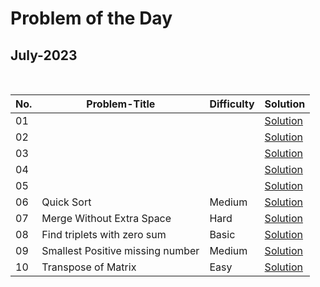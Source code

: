 # Problem of the Day

## July-2023

  <br>
  
| No. |         Problem-Title                         | Difficulty   | Solution |
| ----|---------------------------------------------- | -------      | ------- |
| 01  |                 |              | [Solution]( )
| 02  |                 |              | [Solution]( )
| 03  |                 |              | [Solution]( )
| 04  |                 |              | [Solution]( )
| 05  |                 |              | [Solution]( )
| 06  | Quick Sort      | Medium | [Solution](https://github.com/Mehul237/GFG_237/blob/main/00_Problem%20of%20the%20Day/07_July/QuickSort.cpp)
| 07  | Merge Without Extra Space | Hard | [Solution](https://github.com/Mehul237/GFG_237/blob/main/00_Problem%20of%20the%20Day/07_July/MergeWithoutExtraSpace.cpp)
| 08  | Find triplets with zero sum | Basic | [Solution](https://github.com/Mehul237/GFG_237/blob/main/00_Problem%20of%20the%20Day/07_July/Findtripletswithzerosum.cpp)
| 09  | Smallest Positive missing number | Medium | [Solution](https://github.com/Mehul237/GFG_237/blob/main/00_Problem%20of%20the%20Day/07_July/SmallestPositiveMissingNumber.cpp)
| 10  | Transpose of Matrix | Easy | [Solution](https://github.com/Mehul237/GFG_237/blob/main/00_Problem%20of%20the%20Day/07_July/TransposeofMatrix.cpp)
